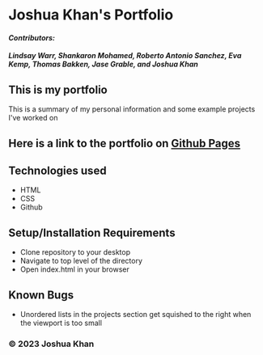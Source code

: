 # **Joshua Khan's Portfolio**

#### *Contributors:*

***Lindsay Warr, Shankaron Mohamed, Roberto Antonio Sanchez, Eva Kemp, Thomas Bakken, Jase Grable, and Joshua Khan***

## This is my portfolio

This is a summary of my personal information and some example projects I've worked on

## Here is a link to the portfolio on [Github Pages](https://khanjo.github.io/Portfolio/)

## Technologies used

* HTML
* CSS
* Github

## Setup/Installation Requirements

* Clone repository to your desktop
* Navigate to top level of the directory
* Open index.html in your browser

## Known Bugs

* Unordered lists in the projects section get squished to the right when the viewport is too small

### &copy; 2023 Joshua Khan